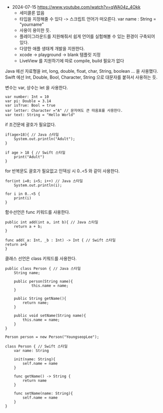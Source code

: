
* 2024-07-15 
	https://www.youtube.com/watch?v=qWA04z_4Okk
	* 세미콜론 없음
	* 타입을 지정해줄 수 있다 -> 스크립트 언어가 떠오른다. var name : String = "yourname"
	* 사용이 용이한 듯.
	* 플레이그라운드를 지원해줘서 쉽게 언어를 실험해볼 수 있는 환경이 구축되어 있다.
	* 다양한 애플 생태계 개발을 지원한다.
	* xcode -> playground -> blank 템플릿 지정
	* LiveView 를 지원하기에 따로 compile, build 필요가 없다

Java 에선 자료형을 int, long, double, float, char, String, boolean ... 을 사용했다. 
Swift 에선 Int, Double, Bool, Character, String 으로 대문자를 붙혀서 사용하는 듯. 

변수는 var, 상수는 let 을 사용한다. 

	var number: Int = 10
	var pi: Double = 3.14 
	var isTrue: Bool = true
	var letter: Character ="A" // 문자여도 큰 따옴표를 사용한다.
	var text: String = "Hello World"

if 조건문에 괄호가 필요없다. 

	if(age>18){ // Java 스타일
		System.out.println("Adult"); 
	} 
	
	if age > 18 { // Swift 스타일
		print("Adult")
	}

for 반복문도 괄호가 필요없고 인덱싱 시 0..<5 와 같이 사용한다. 

	for(int i=0; i<5; i++) // Java 스타일
		System.out.println(i);

	for i in 0..<5 {
		print(i)
	}

함수선언은 func 키워드를 사용한다. 

	public int add(int a, int b){ // Java 스타일 
		return a + b;
	}

	func add(_a: Int, _b : Int) -> Int { // Swift 스타일
	return a+b
	}

클래스 선언은 class 키워드를 사용한다. 

	public class Person { // Java 스타일
		String name; 
		
		public person(String name){
				this.name = name;
		}

		public String getName(){
			return name;
		}
		
		public void setName(String name){
			this.name = name;
		}
	}
	
	Person person = new Person("YoungseopLee"); 

	class Person { // Swift 스타일
		var name: String
		
		init(name: String){
			self.name = name
		}
		
		func getName() -> String {
			return name
		}
		
		func setName(name: String){
			self.name = name
		}
	}

